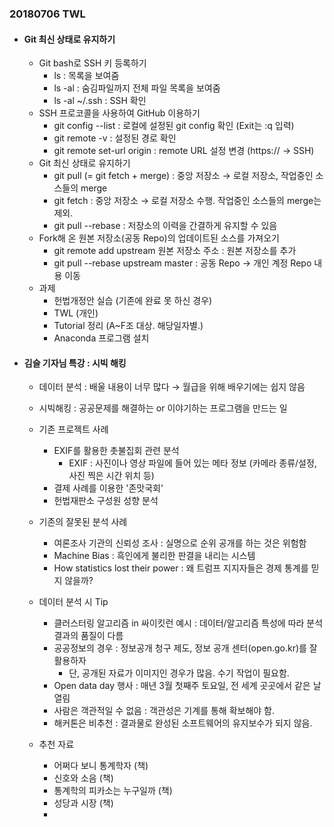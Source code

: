 ### 20180706 TWL



- #### Git 최신 상태로 유지하기

  - Git bash로 SSH 키 등록하기
    - ls : 목록을 보여줌
    - ls -al : 숨김파일까지 전체 파일 목록을 보여줌
    - ls -al ~/.ssh : SSH 확인
  - SSH 프로코콜을 사용하여 GitHub 이용하기
    - git config --list : 로컬에 설정된 git config 확인 (Exit는 :q 입력)
    - git remote -v : 설정된 경로 확인
    - git remote set-url origin : remote URL 설정 변경 (https:// -> SSH)
  - Git 최신 상태로 유지하기
    - git pull (= git fetch + merge) : 중앙 저장소 → 로컬 저장소, 작업중인 소스들의 merge
    - git fetch :  중앙 저장소 → 로컬 저장소 수행. 작업중인 소스들의 merge는 제외.
    - git pull --rebase : 저장소의 이력을 간결하게 유지할 수 있음
  - Fork해 온 원본 저장소(공동 Repo)의 업데이트된 소스를 가져오기
    - git remote add upstream 원본 저장소 주소 : 원본 저장소를 추가
    - git pull --rebase upstream master : 공동 Repo → 개인 계정 Repo 내용 이동
  - 과제
    - 헌법개정안 실습 (기존에 완료 못 하신 경우)
    - TWL (개인)
    - Tutorial 정리 (A~F조 대상. 해당일자별.)
    - Anaconda 프로그램 설치





- #### 김슬 기자님 특강 : 시빅 해킹

  - 데이터 분석 : 배울 내용이 너무 많다 → 월급을 위해 배우기에는 쉽지 않음
  - 시빅해킹 : 공공문제를 해결하는 or 이야기하는 프로그램을 만드는 일

  

  - 기존 프로젝트 사례 
    - EXIF를 활용한 촛불집회 관련 분석
      - EXIF : 사진이나 영상 파일에 들어 있는 메타 정보 (카메라 종류/설정, 사진 찍은 시간 위치 등)
    - 결제 사례를 이용한 '존맛국회'
    - 헌법재판소 구성원 성향 분석

  

  - 기존의 잘못된 분석 사례
    - 여론조사 기관의 신뢰성 조사 : 실명으로 순위 공개를 하는 것은 위험함
    - Machine Bias : 흑인에게 불리한 판결을 내리는 시스템
    - How statistics lost their power : 왜 트럼프 지지자들은 경제 통계를 믿지 않을까?

  

  - 데이터 분석 시 Tip

    - 클러스터링 알고리즘 in 싸이킷런 예시 : 데이터/알고리즘 특성에 따라 분석 결과의 품질이 다름
    - 공공정보의 경우 : 정보공개 청구 제도, 정보 공개 센터(open.go.kr)를 잘 활용하자
      - 단, 공개된 자료가 이미지인 경우가 많음. 수기 작업이 필요함.
    - Open data day 행사 : 매년 3월 첫째주 토요일, 전 세계 곳곳에서 같은 날 열림
    - 사람은 객관적일 수 없음 : 객관성은 기계를 통해 확보해야 함. 
    - 해커톤은 비추천 : 결과물로 완성된 소프트웨어의 유지보수가 되지 않음.

    

  - 추천 자료

    - 어쩌다 보니 통계학자 (책)
    - 신호와 소음 (책)
    - 통계학의 피카소는 누구일까 (책)
    - 성당과 시장 (책)
    -
